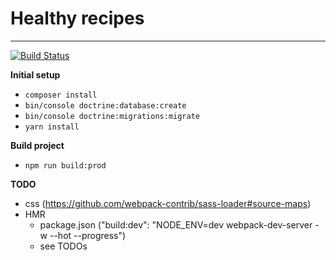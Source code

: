 # Healthy recipes
---
[![Build Status](https://travis-ci.com/PaulKujawa/vpit.svg?token=uX8iz9gHcJk5sGqwqgvR&branch=master)](https://travis-ci.com/PaulKujawa/vpit)

**Initial setup**
* `composer install`
* `bin/console doctrine:database:create`
* `bin/console doctrine:migrations:migrate`
* `yarn install`

**Build project**
* `npm run build:prod`

**TODO**
* css (https://github.com/webpack-contrib/sass-loader#source-maps)
* HMR
  * package.json ("build:dev": "NODE_ENV=dev webpack-dev-server -w --hot --progress")
  * see TODOs
    
